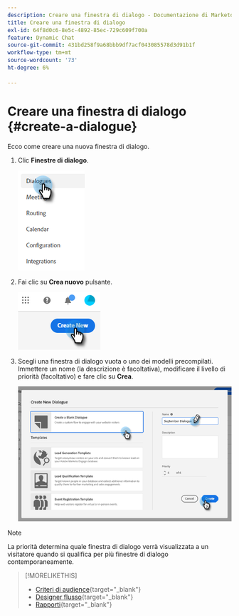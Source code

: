 ```yaml
---
description: Creare una finestra di dialogo - Documentazione di Marketo - Documentazione del prodotto
title: Creare una finestra di dialogo
exl-id: 64f8d0c6-8e5c-4892-85ec-729c609f700a
feature: Dynamic Chat
source-git-commit: 431bd258f9a68bbb9df7acf043085578d3d91b1f
workflow-type: tm+mt
source-wordcount: '73'
ht-degree: 6%

---
```


# Creare una finestra di dialogo {#create-a-dialogue}

Ecco come creare una nuova finestra di dialogo.

1. Clic **Finestre di dialogo**.

   ![](assets/create-a-dialogue-1.png)

1. Fai clic su **Crea nuovo** pulsante.

   ![](assets/create-a-dialogue-2.png)

1. Scegli una finestra di dialogo vuota o uno dei modelli precompilati. Immettere un nome (la descrizione è facoltativa), modificare il livello di priorità (facoltativo) e fare clic su **Crea**.

   ![](assets/create-a-dialogue-3.png)

>[!NOTE]
>
>La priorità determina quale finestra di dialogo verrà visualizzata a un visitatore quando si qualifica per più finestre di dialogo contemporaneamente.

>[!MORELIKETHIS]
>
>* [Criteri di audience](/help/marketo/product-docs/demand-generation/dynamic-chat/dialogues/audience-criteria.md){target="_blank"}
>* [Designer flusso](/help/marketo/product-docs/demand-generation/dynamic-chat/dialogues/stream-designer.md){target="_blank"}
>* [Rapporti](/help/marketo/product-docs/demand-generation/dynamic-chat/dialogues/reports.md){target="_blank"}
